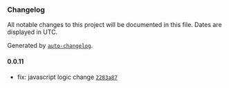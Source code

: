 ### Changelog

All notable changes to this project will be documented in this file. Dates are displayed in UTC.

Generated by [`auto-changelog`](https://github.com/CookPete/auto-changelog).

#### 0.0.11

- fix: javascript logic change [`2283a87`](https://github.com/ko-devHong/react-native-mqtt/commit/2283a8718f68f106cf568602c37574d45a984f0b)
